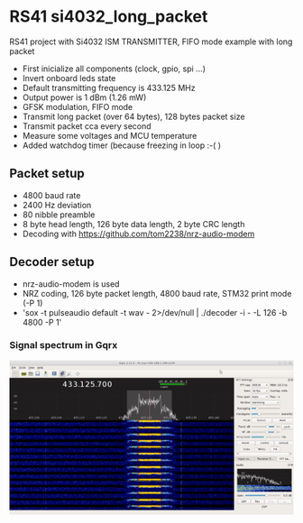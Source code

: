 # RS41 si4032_long_packet

RS41 project with Si4032 ISM TRANSMITTER, FIFO mode example with long packet
* First inicialize all components (clock, gpio, spi ...)
* Invert onboard leds state
* Default transmitting frequency is 433.125 MHz
* Output power is 1 dBm (1.26 mW)
* GFSK modulation, FIFO mode
* Transmit long packet (over 64 bytes), 128 bytes packet size
* Transmit packet cca every second
* Measure some voltages and MCU temperature
* Added watchdog timer (because freezing in loop :-( )

## Packet setup
* 4800 baud rate
* 2400 Hz deviation
* 80 nibble preamble
* 8 byte head length, 126 byte data length, 2 byte CRC length
* Decoding with https://github.com/tom2238/nrz-audio-modem

## Decoder setup
* nrz-audio-modem is used
* NRZ coding, 126 byte packet length, 4800 baud rate, STM32 print mode (-P 1)
* 'sox -t pulseaudio default -t wav - 2>/dev/null | ./decoder -i - -L 126 -b 4800 -P 1'

### Signal spectrum in Gqrx
![Gqrx spectra](si4032_fifo_long_frame.png?raw=true "Gqrx spectra")
